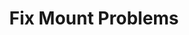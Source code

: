 ---
sidebar_position: 4
title: "Fix Mount Problems"
sidebar_label: "Fix Mount Problems"
description: "Resolve mount issues in Alpine Linux environments - fix mount failures, troubleshoot mounting errors, resolve fstab problems, and restore mount functionality."
keywords:
  - "alpine mount problems"
  - "mount failures"
  - "mounting errors"
  - "fstab issues"
  - "mount troubleshooting"
tags:
  - alpine
  - mount-problems
  - mount-failures
  - fstab-issues
  - troubleshooting
slug: /linux/alpine/troubleshooting/filesystem-errors/fix-mount-problems
---